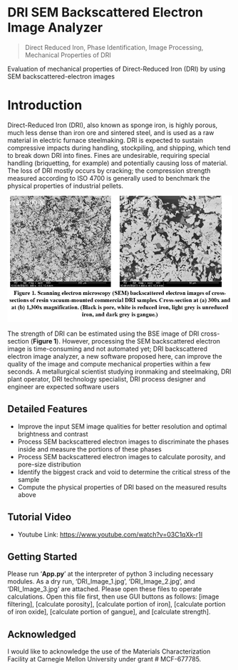 # DRI SEM Backscattered Electron Image Analyzer

> Direct Reduced Iron, Phase Identification, Image Processing, Mechanical Properties of DRI

Evaluation of mechanical properties of Direct-Reduced Iron (DRI) by using SEM backscattered-electron images

# Introduction

Direct-Reduced Iron (DRI), also known as sponge iron, is highly porous, much less dense than iron ore and sintered steel, and is used as a raw material in electric furnace steelmaking. DRI is expected to sustain compressive impacts during handling, stockpiling, and shipping, which tend to break down DRI into fines. Fines are undesirable, requiring special handling (briquetting, for example) and potentially causing loss of material. The loss of DRI mostly occurs by cracking; the compression strength measured according to ISO 4700 is generally used to benchmark the physical properties of industrial pellets.

![](Figure%201.jpg)

The strength of DRI can be estimated using the BSE image of DRI cross-section (**Figure 1**). However, processing the SEM backscattered electron image is time-consuming and not automated yet; DRI backscattered electron image analyzer, a new software proposed here, can improve the quality of the image and compute mechanical properties within a few seconds. A metallurgical scientist studying ironmaking and steelmaking, DRI plant operator, DRI technology specialist, DRI process designer and engineer are expected software users


## Detailed Features

*	Improve the input SEM image qualities for better resolution and optimal brightness and contrast
*	Process SEM backscattered electron images to discriminate the phases inside and measure the portions of these phases
*	Process SEM backscattered electron images to calculate porosity, and pore-size distribution
*	Identify the biggest crack and void to determine the critical stress of the sample
*	Compute the physical properties of DRI based on the measured results above

## Tutorial Video

- Youtube Link: https://www.youtube.com/watch?v=03C1qXk-r1I

## Getting Started

Please run ‘**App.py**’ at the interpreter of python 3 including necessary modules. As a dry run, ‘DRI_Image_1.jpg’, ‘DRI_Image_2.jpg’, and ‘DRI_Image_3.jpg’ are attached. Please open these files to operate calculations. Open this file first, then use GUI buttons as follows: [image filtering], [calculate porosity], [calculate portion of iron], [calculate portion of iron oxide], [calculate portion of gangue], and [calculate strength].

## Acknowledged

I would like to acknowledge the use of the Materials Characterization Facility at Carnegie Mellon University under grant # MCF-677785.